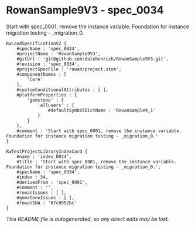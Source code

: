 # RowanSample9V3 - spec_0034
Start with spec_0001, remove the instance variable. Foundation for instance migration testing - _migration_0.
```
RwLoadSpecificationV2 {
	#specName : 'spec_0034',
	#projectName : 'RowanSample9V3',
	#gitUrl : 'git@github.com:dalehenrich/RowanSample9V3.git',
	#revision : 'spec_0034',
	#projectSpecFile : 'rowan/project.ston',
	#componentNames : [
		'Core'
	],
	#customConditionalAttributes : [ ],
	#platformProperties : {
		'gemstone' : {
			'allusers' : {
				#defaultSymbolDictName : 'RowanSample9_1'
			}
		}
	},
	#comment : 'Start with spec_0001, remove the instance variable. Foundation for instance migration testing - _migration_0.'
}

RwTestProjectLibraryIndexCard {
	#name : 'index_0034',
	#title : 'Start with spec_0001, remove the instance variable. Foundation for instance migration testing - _migration_0.',
	#specName : 'spec_0034',
	#index : 34,
	#derivedFrom : 'spec_0001',
	#comment : '',
	#rowanIssues : [ ],
	#gemstoneIssues : [ ],
	#rowanSHA : '67c0952bc'
}
```

*This README file is autogenerated, so any direct edits may be lost.*
